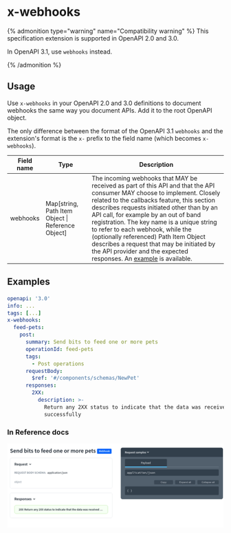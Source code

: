 # x-webhooks

{% admonition type="warning" name="Compatibility warning" %}
This specification extension is supported in OpenAPI 2.0 and 3.0.

In OpenAPI 3.1, use `webhooks` instead.

{% /admonition %}

## Usage

Use `x-webhooks` in your OpenAPI 2.0 and 3.0 definitions to document webhooks the same way you document APIs. Add it to the root OpenAPI object.

The only difference between the format of the OpenAPI 3.1 `webhooks` and the extension's format is the `x-` prefix to the field name (which becomes `x-webhooks`).

| Field name | Type                                              | Description                                                                                                                                                                                                                                                                                                                                                                                                                                                                                                                                                                                                 |
| ---------- | ------------------------------------------------- | ----------------------------------------------------------------------------------------------------------------------------------------------------------------------------------------------------------------------------------------------------------------------------------------------------------------------------------------------------------------------------------------------------------------------------------------------------------------------------------------------------------------------------------------------------------------------------------------------------------- |
| webhooks   | Map[string, Path Item Object \| Reference Object] | The incoming webhooks that MAY be received as part of this API and that the API consumer MAY choose to implement. Closely related to the callbacks feature, this section describes requests initiated other than by an API call, for example by an out of band registration. The key name is a unique string to refer to each webhook, while the (optionally referenced) Path Item Object describes a request that may be initiated by the API provider and the expected responses. An [example](https://github.com/OAI/OpenAPI-Specification/blob/master/examples/v3.1/webhook-example.yaml) is available. |

## Examples

```yaml
openapi: '3.0'
info: ...
tags: [...]
x-webhooks:
  feed-pets:
    post:
      summary: Send bits to feed one or more pets
      operationId: feed-pets
      tags:
        - Post operations
      requestBody:
        $ref: '#/components/schemas/NewPet'
      responses:
        2XX:
          description: >-
            Return any 2XX status to indicate that the data was received
            successfully
```

### In Reference docs

![Webhook content in the middle panel](./images/x-webhooks.png)

